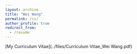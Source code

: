 ```yaml
---
layout: archive
title: "Wei Wang"
permalink: /cv/
author_profile: true
redirect_from:
  - /resume
---
```


[My Curriculum Vitae](../files/Curriculum Vitae_Wei Wang.pdf) 

